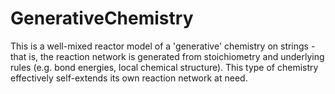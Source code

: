 GenerativeChemistry
===================

This is a well-mixed reactor model of a 'generative' chemistry on strings - that is, the reaction network is generated from stoichiometry and underlying rules (e.g. bond energies, local chemical structure). This type of chemistry effectively self-extends its own reaction network at need.
